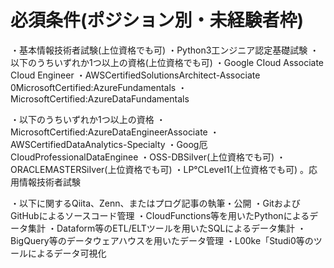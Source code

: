# 必須条件(ポジション別・未経験者枠)

・基本情報技術者試験(上位資格でも可)
・Python3工ンジニア認定基礎試験
・以下のうちいずれか1つ以上の資格(上位資格でも可)
・Google CIoud Associate CIoud Engineer
・AWSCertifiedSolutionsArchitect-Associate
0MicrosoftCertified:AzureFundamentals
・MicrosoftCertified:AzureDataFundamentals


・以下のうちいずれか1つ以上の資格
・MicrosoftCertified:AzureDataEngineerAssociate
・AWSCertifiedDataAnalytics-Specialty
・Goog厄CIoudProfessionalDataEnginee
・OSS-DBSiIver(上位資格でも可)
・ORACLEMASTERSiIver(上位資格でも可)
・LP℃LeveI1(上位資格でも可)
。応用情報技術者試験


・以下に関するQiita、Zenn、またはプログ記事の執筆・公開
・GitおよびGitHubによるソースコード管理
・CIoudFunctions等を用いたPythonによるデータ集計
・Dataform等のETL/ELTツールを用いたSQLによるデータ集計
・BigQuery等のデータウェアハウスを用いたデータ管理
・L00ke「Studi0等のツールによるデータ可視化
